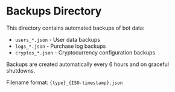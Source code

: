# Backups Directory

This directory contains automated backups of bot data:

- `users_*.json` - User data backups
- `logs_*.json` - Purchase log backups
- `cryptos_*.json` - Cryptocurrency configuration backups

Backups are created automatically every 6 hours and on graceful shutdowns.

Filename format: `{type}_{ISO-timestamp}.json`